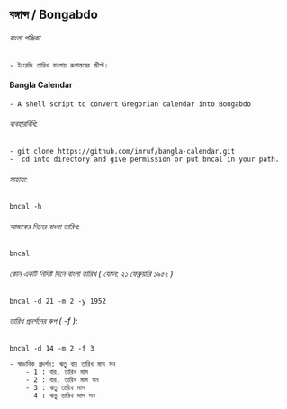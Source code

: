 বঙ্গাব্দ / Bongabdo
--------------

###### বাংলা পঞ্জিকা
	- ইংরেজি তারিখ বাংলায় রুপান্তরের স্ক্রীপ্ট।
	
#### Bangla Calendar
    - A shell script to convert Gregorian calendar into Bongabdo

###### ব্যবহারবিধি:
	- git clone https://github.com/imruf/bangla-calendar.git
	-  cd into directory and give permission or put bncal in your path.

###### সাহায্য:
```
bncal -h
```

###### আজকের দিনের বাংলা তারিখ:
```
bncal
```
###### কোন একটি নির্দিষ্ট দিনে বাংলা তারিখ ( যেমন: ২১ ফেব্রুয়ারি ১৯৫২ )
```
bncal -d 21 -m 2 -y 1952
```

###### তারিখ প্রদর্শনের রুপ ( -f ):
```
bncal -d 14 -m 2 -f 3 
```
	- স্বাভাবিক প্রদর্শন: ঋতু বার তারিখ মাস সন
    	- 1 : বার, তারিখ মাস
    	- 2 : বার, তারিখ মাস সন
    	- 3 : ঋতু তারিখ মাস
    	- 4 : ঋতু তারিখ মাস সন
